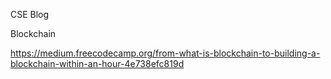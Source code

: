 
CSE Blog 

Blockchain

https://medium.freecodecamp.org/from-what-is-blockchain-to-building-a-blockchain-within-an-hour-4e738efc819d

